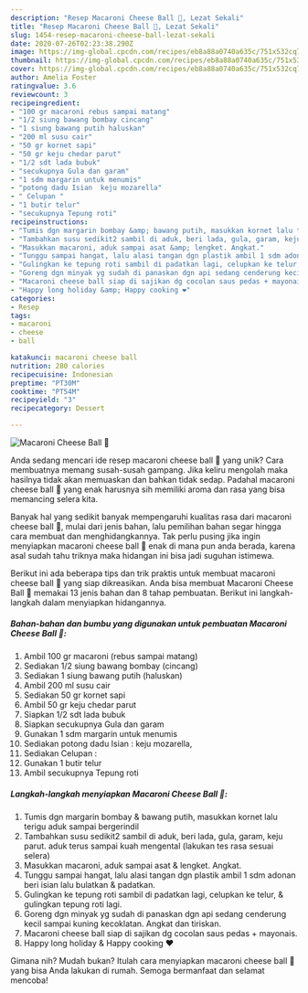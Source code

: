 ```yaml
---
description: "Resep Macaroni Cheese Ball 🧀, Lezat Sekali"
title: "Resep Macaroni Cheese Ball 🧀, Lezat Sekali"
slug: 1454-resep-macaroni-cheese-ball-lezat-sekali
date: 2020-07-26T02:23:38.290Z
image: https://img-global.cpcdn.com/recipes/eb8a88a0740a635c/751x532cq70/macaroni-cheese-ball-🧀-foto-resep-utama.jpg
thumbnail: https://img-global.cpcdn.com/recipes/eb8a88a0740a635c/751x532cq70/macaroni-cheese-ball-🧀-foto-resep-utama.jpg
cover: https://img-global.cpcdn.com/recipes/eb8a88a0740a635c/751x532cq70/macaroni-cheese-ball-🧀-foto-resep-utama.jpg
author: Amelia Foster
ratingvalue: 3.6
reviewcount: 3
recipeingredient:
- "100 gr macaroni rebus sampai matang"
- "1/2 siung bawang bombay cincang"
- "1 siung bawang putih haluskan"
- "200 ml susu cair"
- "50 gr kornet sapi"
- "50 gr keju chedar parut"
- "1/2 sdt lada bubuk"
- "secukupnya Gula dan garam"
- "1 sdm margarin untuk menumis"
- "potong dadu Isian  keju mozarella"
- " Celupan "
- "1 butir telur"
- "secukupnya Tepung roti"
recipeinstructions:
- "Tumis dgn margarin bombay &amp; bawang putih, masukkan kornet lalu terigu aduk sampai bergerindil"
- "Tambahkan susu sedikit2 sambil di aduk, beri lada, gula, garam, keju parut. aduk terus sampai kuah mengental (lakukan tes rasa sesuai selera)"
- "Masukkan macaroni, aduk sampai asat &amp; lengket. Angkat."
- "Tunggu sampai hangat, lalu alasi tangan dgn plastik ambil 1 sdm adonan beri isian lalu bulatkan &amp; padatkan."
- "Gulingkan ke tepung roti sambil di padatkan lagi, celupkan ke telur, &amp; gulingkan tepung roti lagi."
- "Goreng dgn minyak yg sudah di panaskan dgn api sedang cenderung kecil sampai kuning kecoklatan. Angkat dan tiriskan."
- "Macaroni cheese ball siap di sajikan dg cocolan saus pedas + mayonais."
- "Happy long holiday &amp; Happy cooking ❤"
categories:
- Resep
tags:
- macaroni
- cheese
- ball

katakunci: macaroni cheese ball 
nutrition: 280 calories
recipecuisine: Indonesian
preptime: "PT30M"
cooktime: "PT54M"
recipeyield: "3"
recipecategory: Dessert

---
```



![Macaroni Cheese Ball 🧀](https://img-global.cpcdn.com/recipes/eb8a88a0740a635c/751x532cq70/macaroni-cheese-ball-🧀-foto-resep-utama.jpg)

Anda sedang mencari ide resep macaroni cheese ball 🧀 yang unik? Cara membuatnya memang susah-susah gampang. Jika keliru mengolah maka hasilnya tidak akan memuaskan dan bahkan tidak sedap. Padahal macaroni cheese ball 🧀 yang enak harusnya sih memiliki aroma dan rasa yang bisa memancing selera kita.



Banyak hal yang sedikit banyak mempengaruhi kualitas rasa dari macaroni cheese ball 🧀, mulai dari jenis bahan, lalu pemilihan bahan segar hingga cara membuat dan menghidangkannya. Tak perlu pusing jika ingin menyiapkan macaroni cheese ball 🧀 enak di mana pun anda berada, karena asal sudah tahu triknya maka hidangan ini bisa jadi suguhan istimewa.


Berikut ini ada beberapa tips dan trik praktis untuk membuat macaroni cheese ball 🧀 yang siap dikreasikan. Anda bisa membuat Macaroni Cheese Ball 🧀 memakai 13 jenis bahan dan 8 tahap pembuatan. Berikut ini langkah-langkah dalam menyiapkan hidangannya.

<!--inarticleads1-->

##### Bahan-bahan dan bumbu yang digunakan untuk pembuatan Macaroni Cheese Ball 🧀:

1. Ambil 100 gr macaroni (rebus sampai matang)
1. Sediakan 1/2 siung bawang bombay (cincang)
1. Sediakan 1 siung bawang putih (haluskan)
1. Ambil 200 ml susu cair
1. Sediakan 50 gr kornet sapi
1. Ambil 50 gr keju chedar parut
1. Siapkan 1/2 sdt lada bubuk
1. Siapkan secukupnya Gula dan garam
1. Gunakan 1 sdm margarin untuk menumis
1. Sediakan potong dadu Isian : keju mozarella,
1. Sediakan  Celupan :
1. Gunakan 1 butir telur
1. Ambil secukupnya Tepung roti




<!--inarticleads2-->

##### Langkah-langkah menyiapkan Macaroni Cheese Ball 🧀:

1. Tumis dgn margarin bombay &amp; bawang putih, masukkan kornet lalu terigu aduk sampai bergerindil
1. Tambahkan susu sedikit2 sambil di aduk, beri lada, gula, garam, keju parut. aduk terus sampai kuah mengental (lakukan tes rasa sesuai selera)
1. Masukkan macaroni, aduk sampai asat &amp; lengket. Angkat.
1. Tunggu sampai hangat, lalu alasi tangan dgn plastik ambil 1 sdm adonan beri isian lalu bulatkan &amp; padatkan.
1. Gulingkan ke tepung roti sambil di padatkan lagi, celupkan ke telur, &amp; gulingkan tepung roti lagi.
1. Goreng dgn minyak yg sudah di panaskan dgn api sedang cenderung kecil sampai kuning kecoklatan. Angkat dan tiriskan.
1. Macaroni cheese ball siap di sajikan dg cocolan saus pedas + mayonais.
1. Happy long holiday &amp; Happy cooking ❤




Gimana nih? Mudah bukan? Itulah cara menyiapkan macaroni cheese ball 🧀 yang bisa Anda lakukan di rumah. Semoga bermanfaat dan selamat mencoba!
